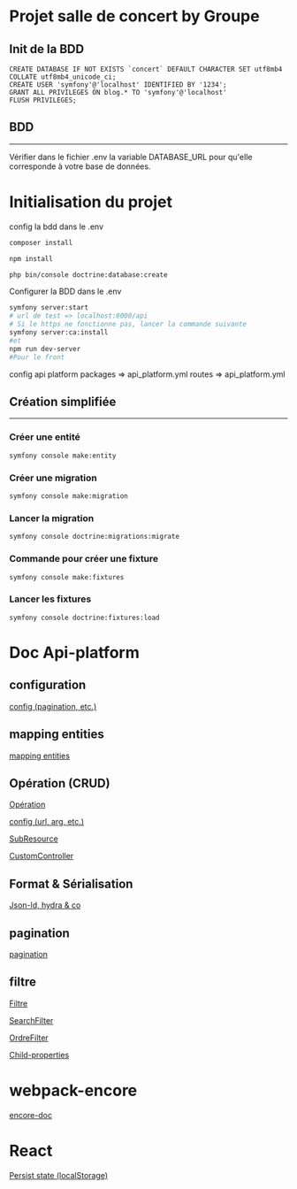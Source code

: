 # Projet salle de concert by Groupe

## Init de la BDD

```
CREATE DATABASE IF NOT EXISTS `concert` DEFAULT CHARACTER SET utf8mb4 COLLATE utf8mb4_unicode_ci;
CREATE USER 'symfony'@'localhost' IDENTIFIED BY '1234';
GRANT ALL PRIVILEGES ON blog.* TO 'symfony'@'localhost'
FLUSH PRIVILEGES;
```

## BDD
---
Vérifier dans le fichier .env la variable DATABASE_URL pour qu'elle corresponde à votre base de données.

# Initialisation du projet

config la bdd dans le .env
```bash
composer install

npm install

php bin/console doctrine:database:create
```

Configurer la BDD dans le .env
```bash
symfony server:start
# url de test => localhost:8000/api
# Si le https ne fonctionne pas, lancer la commande suivante
symfony server:ca:install
#et
npm run dev-server
#Pour le front
```

config api platform
packages => api_platform.yml
routes => api_platform.yml

## Création simplifiée
---
### Créer une entité
```
symfony console make:entity
```
### Créer une migration
```
symfony console make:migration
```
### Lancer la migration
```
symfony console doctrine:migrations:migrate
```
### Commande pour créer une fixture
```
symfony console make:fixtures
```
### Lancer les fixtures
```
symfony console doctrine:fixtures:load
```

# Doc Api-platform
## configuration
[config (pagination, etc.)](https://api-platform.com/docs/core/configuration/)
## mapping entities
[mapping entities](https://api-platform.com/docs/core/getting-started/#mapping-the-entities)
## Opération (CRUD)
[Opération](https://api-platform.com/docs/core/operations/)

[config (url, arg, etc.)](https://api-platform.com/docs/core/operations/#configuring-operations)

[SubResource](https://api-platform.com/docs/core/subresources/)

[CustomController](https://api-platform.com/docs/core/controllers/)

## Format & Sérialisation
[Json-ld, hydra & co](https://api-platform.com/docs/core/serialization/#available-serializers)
## pagination
[pagination](https://api-platform.com/docs/core/pagination/)
## filtre

[Filtre](https://api-platform.com/docs/core/filters/)

[SearchFilter](https://api-platform.com/docs/core/filters/#search-filter)

[OrdreFilter](https://api-platform.com/docs/core/filters/#order-filter-sorting)

[Child-properties](https://api-platform.com/docs/core/filters/#filtering-on-nested-properties)

# webpack-encore

[encore-doc](https://symfony.com/doc/4.4/frontend.html#getting-started)

# React

[Persist state (localStorage)](https://dev.to/akhilaariyachandra/persistent-state-in-react-f50
)